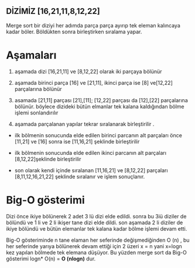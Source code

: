 ## **DİZİMİZ [16,21,11,8,12,22]**

Merge sort bir diziyi her adımda parça parça ayırıp tek eleman kalıncaya kadar böler. Böldükten sonra birleştirken sıralama yapar.
# **Aşamaları**
1. aşamada dizi [16,21,11] ve [8,12,22] olarak iki parçaya bölünür

2. aşamada birinci parça [16] ve [21,11], ikinci parça ise [8] ve[12,22] parçalarına bölünür

3. asamada [21,11] parçası  [21],[11]; [12,22] parçası da [12],[22] parçalarına bölünür. böylece dizideki bütün elmanlar tek kalana kaldığından bölme işlemi sonlandırılır

4. aşamada parçalanan yapılar tekrar sıralanarak birleştirilir .
* ilk bölmenin sonucunda elde edilen birinci parcanın alt parçaları önce [11,21] ve [16] sonra ise [11,16,21] şeklinde birleştirilir
* ilk bölmenin sonucunda elde edilen ikinci parcanın alt parçaları [8,12,22]şeklinde birleştirilir

* son olarak kendi içinde sıralanan [11,16,21] ve [8,12,22] parçaları [8,11,12,16,21,22] şeklinde sıralanır ve işlem sonuçlanır. 

# **Big-O gösterimi**
Dizi önce ikiye bölünerek 2 adet 3 lü dizi elde edildi. sonra bu 3iü diziler de bölündü ve 1 li ve 2 li ikişer tane dizi elde dildi. son aşamada 2 li diziler de ikiye bölündü ve bütün elemanlar tek kalana kadar bölme işlemi devam etti. 

Big-O gösteriminde n tane elaman her seferinde değişmediğinden O (n) , bu her seferinde yarıya bölünerek devam ettiği için 2 üzeri x = n yani x=logn kez yapılan bölmede tek elemana düşüyor. Bu yüzden merge sort da Big-O gösterimi logn* O(n) = **O (nlogn)**   dur.